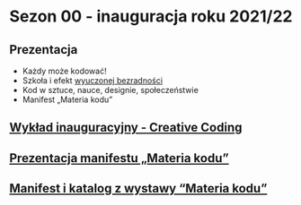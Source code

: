 # Sezon 00 - inauguracja roku 2021/22

## Prezentacja

- Każdy może kodować!
- Szkoła i efekt [wyuczonej bezradności](https://pl.wikipedia.org/wiki/Wyuczona_bezradność)
- Kod w sztuce, nauce, designie, społeczeństwie
- Manifest „Materia kodu”

## [Wykład inauguracyjny - Creative Coding](CCwprowadenie2021.pdf)

## [Prezentacja manifestu „Materia kodu”](materia_kodu_prezentacja.pdf)

## [Manifest i katalog z wystawy “Materia kodu”](materia_kodu_katalog.pdf)
